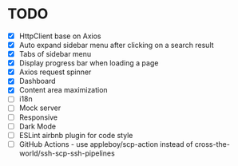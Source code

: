 # TODO

- [x] HttpClient base on Axios
- [x] Auto expand sidebar menu after clicking on a search result
- [x] Tabs of sidebar menu
- [x] Display progress bar when loading a page
- [x] Axios request spinner
- [x] Dashboard
- [x] Content area maximization
- [ ] i18n
- [ ] Mock server
- [ ] Responsive
- [ ] Dark Mode
- [ ] ESLint airbnb plugin for code style
- [ ] GitHub Actions - use appleboy/scp-action instead of cross-the-world/ssh-scp-ssh-pipelines
